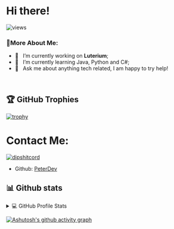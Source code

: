 # Hi there!

![views](https://komarev.com/ghpvc/?username=PeterPePem)

### 🧐More About Me:

- 🔭 &nbsp; I’m currently working on **Luterium**;
- 🌱 &nbsp; I’m currently learning Java, Python and C#; 
- 💬 &nbsp; Ask me about anything tech related, I am happy to try help!
<br>

## 🏆 GitHub Trophies

[![trophy](https://github-profile-trophy.vercel.app/?username=PeterPePem&layout=compact&show_icons=true&theme=radical)](https://github.com/ryo-ma/github-profile-trophy)

# Contact Me:

[![dipshitcord](https://discord.c99.nl/widget/theme-2/1045454158326677614.png)](https://discord.com/users/1045454158326677614)
- Github: [PeterDev](https://github.com/PeterPePem)

## 📊 Github stats

<!-- https://github.com/anuraghazra/github-readme-stats -->
<details> 
  <summary>💻 GitHub Profile Stats</summary>
  <br/>
    <a href="https://github.com/anuraghazra/github-readme-stats"><img alt="PeterPePem" src="https://github-readme-stats.vercel.app/api/top-langs/?username=PeterPePem&layout=compact&show_icons=true&theme=radical" height="192px"/></a>
  <a href="https://github.com/anuraghazra/github-readme-stats"><img alt="PeterPePem" src="https://github-readme-stats.vercel.app/api?username=PeterPePem&show_icons=true&theme=radical" height="192px"/></a>
    <a href="https://github.com/anuraghazra/github-readme-stats"><img alt="PeterPePem" src="https://metrics.lecoq.io/PeterPePem" /></a>
  <br/>
  <b>Note:</b> Top languages is only a metric of the languages my public code consists of and doesn't reflect experience or skill level.
</details>


<!-- https://github.com/ashutosh00710/github-readme-activity-graph -->
[![Ashutosh's github activity graph](https://github-readme-activity-graph.vercel.app/graph?username=Ashutosh00710)](https://github.com/ashutosh00710/github-readme-activity-graph)
